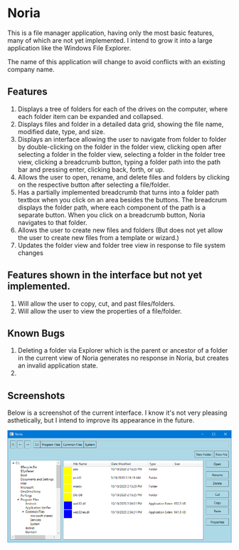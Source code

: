 # Noria

This is a file manager application, having only the most basic features, many of which are not yet implemented.
I intend to grow it into a large application like the Windows File Explorer.

The name of this application will change to avoid conflicts with an existing company name.

## Features
1. Displays a tree of folders for each of the drives on the computer, where each folder item can be expanded and collapsed.
2. Displays files and folder in a detailed data grid, showing the file name, modified date, type, and size.
3. Displays an interface allowing the user to navigate from folder to folder by double-clicking on the folder in the folder view, clicking open after selecting a folder in the folder view, selecting a folder in the folder tree view, clicking a breadcrumb button, typing a folder path into the path bar and pressing enter, clicking back, forth, or up. 
4. Allows the user to open, rename, and delete files and folders by clicking on the respective button after selecting a file/folder.
5. Has a partially implemented breadcrumb that turns into a folder path textbox when you click on an area besides the buttons. The breadcrum displays the folder path, where each component of the path is a separate button. When you click on a breadcrumb button, Noria navigates to that folder.
6. Allows the user to create new files and folders (But does not yet allow the user to create new files from a template or wizard.)
7. Updates the folder view and folder tree view in response to file system changes

## Features shown in the interface but not yet implemented.
1. Will allow the user to copy, cut, and past files/folders.
2. Will allow the user to view the properties of a file/folder.
  
## Known Bugs
1. Deleting a folder via Explorer which is the parent or ancestor of a folder in the current view of Noria generates no response in Noria, but creates an invalid application state.
2. 
## Screenshots

Below is a screenshot of the current interface. I know it's not very pleasing asthetically, but I intend to improve its appearance in the future.

<img src="Screenshots/Screenshot 1.png"/>